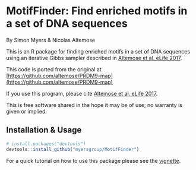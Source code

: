 # MotifFinder: Find enriched motifs in a set of DNA sequences

By Simon Myers & Nicolas Altemose

This is an R package for finding enriched motifs in a set of DNA sequences using an iterative Gibbs sampler described in [Altemose et al. eLife 2017](https://elifesciences.org/articles/28383).

This code is ported from the original at [https://github.com/altemose/PRDM9-map](https://github.com/altemose/PRDM9-map)

If you use this program, please cite [Altemose et al. eLife 2017](https://elifesciences.org/articles/28383).

This is free software shared in the hope it may be of use; no warranty is given or implied.

## Installation & Usage

```R
# install.packages("devtools")
devtools::install_github("myersgroup/MotifFinder")
```

For a quick tutorial on how to use this package please see the [vignette](vignettes/vignette.md).